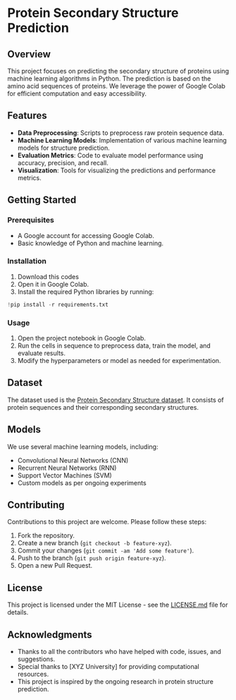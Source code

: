 # Protein Secondary Structure Prediction

## Overview

This project focuses on predicting the secondary structure of proteins using machine learning algorithms in Python. The prediction is based on the amino acid sequences of proteins. We leverage the power of Google Colab for efficient computation and easy accessibility.

## Features

- **Data Preprocessing**: Scripts to preprocess raw protein sequence data.
- **Machine Learning Models**: Implementation of various machine learning models for structure prediction.
- **Evaluation Metrics**: Code to evaluate model performance using accuracy, precision, and recall.
- **Visualization**: Tools for visualizing the predictions and performance metrics.

## Getting Started

### Prerequisites

- A Google account for accessing Google Colab.
- Basic knowledge of Python and machine learning.

### Installation

1. Download this codes
2. Open it in Google Colab.
3. Install the required Python libraries by running:

```py
!pip install -r requirements.txt

```


### Usage

1. Open the project notebook in Google Colab.
2. Run the cells in sequence to preprocess data, train the model, and evaluate results.
3. Modify the hyperparameters or model as needed for experimentation.

## Dataset

The dataset used is the [Protein Secondary Structure dataset](https://example-dataset-link.com). It consists of protein sequences and their corresponding secondary structures.

## Models

We use several machine learning models, including:

- Convolutional Neural Networks (CNN)
- Recurrent Neural Networks (RNN)
- Support Vector Machines (SVM)
- Custom models as per ongoing experiments

## Contributing

Contributions to this project are welcome. Please follow these steps:

1. Fork the repository.
2. Create a new branch (`git checkout -b feature-xyz`).
3. Commit your changes (`git commit -am 'Add some feature'`).
4. Push to the branch (`git push origin feature-xyz`).
5. Open a new Pull Request.

## License

This project is licensed under the MIT License - see the [LICENSE.md](LICENSE.md) file for details.

## Acknowledgments

- Thanks to all the contributors who have helped with code, issues, and suggestions.
- Special thanks to [XYZ University] for providing computational resources.
- This project is inspired by the ongoing research in protein structure prediction.
